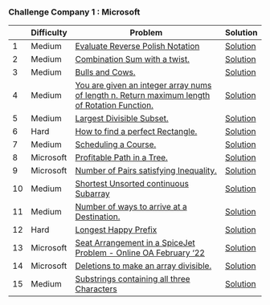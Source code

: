 ### Challenge Company 1 : Microsoft 

|  | Difficulty | Problem | Solution |
| --- | --- | --- | --- |
| 1 | Medium | [Evaluate Reverse Polish Notation](https://leetcode.com/problems/evaluate-reverse-polish-notation/) | [Solution](https://github.com/uzma024/6companies30days/blob/main/Microsoft/Evaluate_Reverse_Polish_Notation.cpp)
| 2 | Medium | [Combination Sum with a twist.](https://leetcode.com/problems/combination-sum-iii/) | [Solution](https://github.com/uzma024/6companies30days/blob/main/Microsoft/Combination_Sum_III.cpp)
| 3 | Medium | [Bulls and Cows.](https://leetcode.com/problems/bulls-and-cows/) | [Solution](https://github.com/uzma024/6companies30days/blob/main/Microsoft/Bulls_and_Cows.cpp)
| 4 | Medium | [You are given an integer array nums of length n. Return maximum length of Rotation Function.](https://leetcode.com/problems/rotate-function/) | [Solution](https://github.com/uzma024/6companies30days/blob/main/Microsoft/Rotate_Function.cpp)
| 5 | Medium | [Largest Divisible Subset.](https://leetcode.com/problems/largest-divisible-subset/) | [Solution](https://github.com/uzma024/6companies30days/blob/main/Microsoft/Largest_Divisible_Subset.cpp)
| 6 | Hard | [How to find a perfect Rectangle.](https://leetcode.com/problems/perfect-rectangle/) | [Solution](https://github.com/uzma024/6companies30days/blob/main/Microsoft/Perfect_Rectangle.cpp)
| 7 | Medium | [Scheduling a Course.](https://leetcode.com/problems/course-schedule/) | [Solution](https://github.com/uzma024/6companies30days/blob/main/Microsoft/course_schedule.cpp)
| 8 | Microsoft | [Profitable Path in a Tree.](https://leetcode.com/problems/most-profitable-path-in-a-tree/) | [Solution](https://github.com/uzma024/6companies30days/blob/main/Microsoft/)
| 9 | Microsoft | [Number of Pairs satisfying Inequality.](https://leetcode.com/problems/number-of-pairs-satisfying-inequality/) | [Solution](https://github.com/uzma024/6companies30days/blob/main/Microsoft/)
| 10 | Medium | [Shortest Unsorted continuous Subarray](https://leetcode.com/problems/shortest-unsorted-continuous-subarray) | [Solution](https://github.com/uzma024/6companies30days/blob/main/Microsoft/shortest-unsorted-continuous-subarray.cpp)
| 11 | Medium | [Number of ways to arrive at a Destination.](https://leetcode.com/problems/number-of-ways-to-arrive-at-destination/) | [Solution](https://github.com/uzma024/6companies30days/blob/main/Microsoft/number-of-ways-to-arrive-at-destination.cpp)
| 12 | Hard | [Longest Happy Prefix](https://leetcode.com/problems/longest-happy-prefix/) | [Solution](https://github.com/uzma024/6companies30days/blob/main/Microsoft/Longest_Happy_Prefix.cpp)
| 13 | Microsoft | [Seat Arrangement in a SpiceJet Problem - Online OA February ‘22](https://leetcode.com/problems/airplane-seat-assignment-probability/) | [Solution]()
| 14 | Microsoft | [Deletions to make an array divisible.](https://leetcode.com/problems/minimum-deletions-to-make-array-divisible/) | [Solution]()
| 15 | Medium | [Substrings containing all three Characters](https://leetcode.com/problems/number-of-substrings-containing-all-three-characters/) | [Solution](https://github.com/uzma024/6companies30days/blob/main/Microsoft/number-of-substrings-containing-all-three-characters.cpp)
 